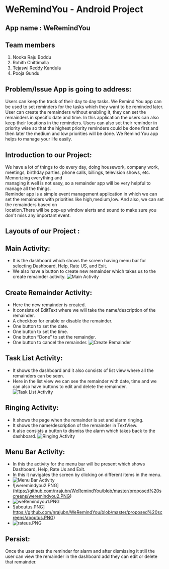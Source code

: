 # WeRemindYou - Android Project

## App name : WeRemindYou

## Team members 
1.	Nooka Raju Boddu
2.	Rohith Chittimalla
3.	Tejaswi Reddy Kandula
4.  Pooja Gundu

## Problem/Issue App is going to address:
Users can keep the track of their day to day tasks. We Remind You app can be used to set reminders for the tasks which they want to be reminded later. User can create the remainders without enabling it, they can set the remainders in specific date and time. In this application the users can also keep their locations in the reminders. Users can also set their reminder in priority wise so that the highest priority reminders could be done first and then later the medium and low priorities will be done. We Remind You app helps to manage your life easily.

##  Introduction to our Project:
<p>We have a lot of things to do every day, doing housework, company work, meetings, birthday parties, phone calls, billings, television shows, etc. Memorizing everything and <br> managing it well is not easy, so a remainder app will be very helpful to manage all the things. <br>
Reminder app is a simple event management application in which we can set the remainders with priorities like high,medium,low. And also, we can set the remainders based on <br> location.There will be pop-up window alerts and sound to make sure you don't miss any important event. <p>
 
## Layouts of our Project : 
## Main Activity: 
- It is the dashboard which shows the screen having menu bar for selecting Dashboard, Help, Rate US, and Exit.
-	We also have a button to create new remainder which takes us to the create remainder activity.
![Main Activity](https://github.com/nrajubn/WeRemindYou/blob/master/proposed%20screens/mainactivity.PNG)
  
## Create Remainder Activity:
- Here the new remainder is created.
- It consists of EditText where we will take the name/description of the remainder.
- A checkbox for enable or disable the remainder.
- One button to set the date.
- One button to set the time.
- One button “Done” to set the remainder.
- One button to cancel the remainder.
  ![Create Remainder](https://github.com/nrajubn/WeRemindYou/blob/master/proposed%20screens/createRemainder.PNG)
  
## Task List Activity:
- It shows the dashboard and it also consists of list view where all the remainders can be seen.
- Here in the list view we can see the remainder with date, time and we can also have buttons to edit and delete the remainder.
  ![Task List Activity](https://github.com/nrajubn/WeRemindYou/blob/master/proposed%20screens/tasklist.PNG)
  
## Ringing Activity:
- It shows the page when the remainder is set and alarm ringing.
- It shows the name/description of the remainder in TextView.
- It also consists a button to dismiss the alarm which takes back to the dashboard.
 ![Ringing Activity](ringing.PNG)
  
## Menu Bar Activity:
- In this the activity for the menu bar will be present which shows Dashboard, Help, Rate Us and Exit. 
- In this it navigates the screen by clicking on different items in the menu.
- ![Menu Bar Activity](https://github.com/nrajubn/WeRemindYou/blob/master/proposed%20screens/ringing.PNG)
- ![weremindyou2.PNG] (https://github.com/nrajubn/WeRemindYou/blob/master/proposed%20screens/weremindyou2.PNG)
- ![weRemindyou1.PNG](https://github.com/nrajubn/WeRemindYou/blob/master/proposed%20screens/weRemindyou1.PNG)
- ![aboutus.PNG] https://github.com/nrajubn/WeRemindYou/blob/master/proposed%20screens/aboutus.PNG)
- ![rateus.PNG](https://github.com/nrajubn/WeRemindYou/blob/master/proposed%20screens/rateus.PNG)
## Persist:
<p>Once the user sets the reminder for alarm and after dismissing it still the user can view the remainder in the dashboard add they can edit or delete that remainder. </p>


 
  
  
